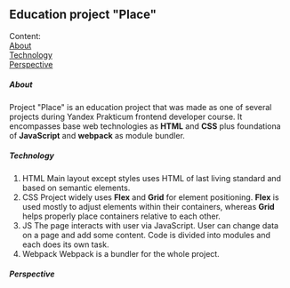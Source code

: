 ## Education project "Place"

Content:<br>
[About](#about)<br>
[Technology](#technology)<br>
[Perspective](#perspective)<br>

##### About
Project "Place" is an education project that was made as one of several projects during Yandex Prakticum frontend developer course. It encompasses base web technologies as **HTML** and **CSS** plus foundationa of **JavaScript** and **webpack** as module bundler.
##### Technology
1. HTML
  Main layout except styles uses HTML of last living standard and based on semantic elements.
2. CSS
  Project widely uses **Flex** and **Grid** for element positioning. **Flex** is used mostly to adjust elements within their containers, whereas **Grid** helps properly place containers relative to each other. 
3. JS
  The page interacts with user via JavaScript. User can change data on a page and add some content. Code is divided into modules and each does its own task. 
4. Webpack
  Webpack is a bundler for the whole project.
##### Perspective
